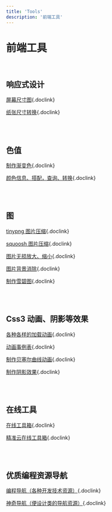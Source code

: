 ```yaml
---
title: 'Tools'
description: '前端工具'
---
```



# 前端工具

<br />



## 响应式设计

[屏幕尺寸图](https://screensizemap.com/){.doclink}

[纸张尺寸转换](https://www.papersizes.org/a-paper-sizes.htm){.doclink}

<br />
<br />




## 色值

[制作渐变色](https://cssgradient.io/){.doclink}

[颜色信息、搭配，查询、转换](https://www.colorgg.com/){.doclink}

<br />
<br />




## 图

[tinypng 图片压缩](https://tinypng.com/){.doclink}

[squoosh 图片压缩](https://squoosh.app/){.doclink}

[图片无损放大、缩小](https://bulkresizephotos.com/en){.doclink}

[图片背景消除](https://www.remove.bg/zh){.doclink}

[制作雪碧图](https://www.toptal.com/developers/css/sprite-generator){.doclink}

<br />
<br />




## Css3 动画、阴影等效果

[各种各样的加载动画](https://loading.io/){.doclink}

[动画事例表](https://animista.net/play/basic){.doclink}

[制作贝塞尔曲线动画](https://cubic-bezier.com){.doclink}

[制作阴影效果](https://neumorphism.io/#e0e0e0){.doclink}

<br />
<br />




## 在线工具

[在线工具箱](https://tool.lu/){.doclink}

[精准云在线工具箱](https://jingzhunyun.com/){.doclink}

<br />
<br />




## 优质编程资源导航

[编程导航（各种开发技术资源）](https://www.code-nav.cn/){.doclink}

[神奇导航（便设计类的导航资源）](https://hao.logosc.cn/){.doclink}

<br />
<br />
